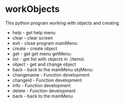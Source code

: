 # workObjects
This python program working with objects and creating
  - help - get help menu
  - clear - clear screen
  - exit - close program
mainMenu:
  - create - create object
  - get - get get menu
getMenu:
  - list - get list with objects in .\\items\\
  - object - get and change object
  - back - back to the mainMenu
objMenu:
  - changename - Function development
  - changeid - Function development
  - info - Function development
  - delete - Function development
  - back - back to the mainMenu
